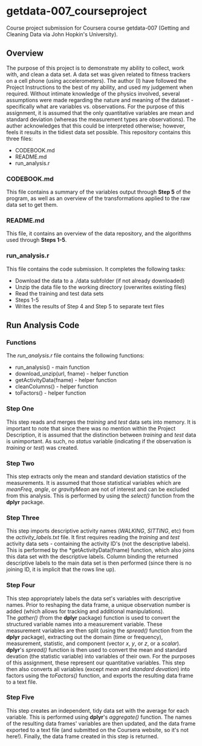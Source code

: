getdata-007_courseproject
=========================

Course project submission for Coursera course getdata-007 (Getting and Cleaning Data via John Hopkin's University).

## Overview
The purpose of this project is to demonstrate my ability to collect, work with, and clean a data set.  A data set was given related to fitness trackers on a cell phone (using accelerometers).  The author (I) have followed the Project Instructions to the best of my ability, and used my judgement when required.
Without intimate knowledge of the physics involved, several assumptions were made regarding the nature and meaning of the dataset - specifically what are variables vs. observations.  For the purpose of this assignment, it is assumed that the only quantitative variables are mean and standard deviation (whereas the measurement types are observations).  The auther acknowledges that this could be interpreted otherwise; however, feels it results in the tidiest data set possible.
This repository contains this three files:
* CODEBOOK.md
* README.md
* run_analysis.r
### CODEBOOK.md 
This file contains a summary of the variables output through **Step 5** of the program, as well as an overview of the transformations applied to the raw data set to get them.

### README.md 
This file, it contains an overview of the data repository, and the algorithms used through **Steps 1-5**.

### run_analysis.r 
This file contains the code submission.  It completes the following tasks:
* Download the data to a ./data subfolder (if not already downloaded)
* Unzip the data file to the working directory (overwrites existing files)
* Read the training and test data sets
* Steps 1-5
* Writes the results of Step 4 and Step 5 to separate text files

## Run Analysis Code
### Functions
The *run_analysis.r* file contains the following functions:
* run_analysis() - main function
* download_unzip(url, fname) - helper function
* getActivityData(fname) - helper function
* cleanColumns() - helper function
* toFactors() - helper function

### Step One
This step reads and merges the *training* and *test* data sets into memory.  It is important to note that since there was no mention within the Project Description, it is assumed that the distinction between *training* and *test* data is unimportant.  As such, no *status* variable (indicating if the observation is *training* or *test*) was created.

### Step Two
This step extracts only the mean and standard deviation statistics of the measurements.  It is assumed that those statistical variables which are *meanFreq*, *angle*, or *gravityMean* are not of interest and can be excluded from this analysis.  This is performed by using the *select()* function from the **dplyr** package.

### Step Three
This step imports descriptive activity names (*WALKING*, *SITTING*, etc) from the *activity_labels.txt* file.  It first requires reading the *training* and *test* activity data sets - containing the activity ID's (not the descriptive labels).  This is performed by the *getActivityData(fname) function, which also joins this data set with the descriptive labels.  Column binding the returned descriptive labels to the main data set is then performed (since there is no joining ID, it is implicit that the rows line up).

### Step Four
This step appropriately labels the data set's variables with descriptive names.  Prior to reshaping the data frame, a unique observation number is added (which allows for tracking and additional manipulations).  
The *gather()* (from the **dplyr** package) function is used to convert the structured variable names into a measurement variable.  These measurement variables are then split (using the *spread()* function from the **dplyr** package), extracting out the domain (time or frequency), measurement, statistic, and component (vector *x*, *y*, or *z*, or a *scalar*).  **dplyr**'s *spread()* function is then used to convert the mean and standard devation (the statistic variable) into variables of their own.  For the purposes of this assignment, these represent our quantitative variables.
This step then also converts all variables (except *mean* and *standard devation*) into factors using the *toFactors()* function, and exports the resulting data frame to a text file.

### Step Five
This step creates an independent, tidy data set with the average for each variable.  This is performed using **dplyr**'s *aggregate()* function.  The names of the resulting data frames' variables are then updated, and the data frame exported to a text file (and submitted on the Coursera website, so it's not here!).  Finally, the data frame created in this step is returned.